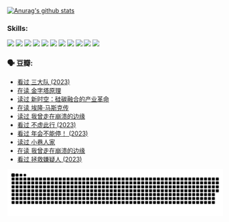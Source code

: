 
[![Anurag's github stats](https://github-readme-stats.vercel.app/api?username=w940853815)](https://github.com/anuraghazra/github-readme-stats)

### Skills:

<code><img height="32" src="https://cdn.jsdelivr.net/npm/simple-icons@v5/icons/python.svg"></code>
<code><img height="32" src="https://cdn.jsdelivr.net/npm/simple-icons@v5/icons/javascript.svg"></code>
<code><img height="32" src="https://cdn.jsdelivr.net/npm/simple-icons@v5/icons/django.svg"></code>
<code><img height="32" src="https://cdn.jsdelivr.net/npm/simple-icons@v5/icons/flask.svg"></code>
<code><img height="32" src="https://cdn.jsdelivr.net/npm/simple-icons@v5/icons/vuetify.svg"></code>
<code><img height="32" src="https://cdn.jsdelivr.net/npm/simple-icons@v5/icons/git.svg"></code>
<code><img height="32" src="https://cdn.jsdelivr.net/npm/simple-icons@v5/icons/docker.svg"></code>
<code><img height="32" src="https://cdn.jsdelivr.net/npm/simple-icons@v5/icons/postgresql.svg"></code>
<code><img height="32" src="https://cdn.jsdelivr.net/npm/simple-icons@v5/icons/elasticsearch.svg"></code>
<code><img height="32" src="https://cdn.jsdelivr.net/npm/simple-icons@v5/icons/macos.svg"></code>
<code><img height="32" src="https://cdn.jsdelivr.net/npm/simple-icons@v5/icons/linux.svg"></code>

### 🗣 豆瓣:

<!-- DOUBAN-ACTIVITIES:START -->
- [看过 三大队‎ (2023)](https://www.douban.com/people/136069238/status/4510323325/?_i=07819172)
- [在读 金字塔原理](https://www.douban.com/people/136069238/status/4507497587/?_i=07819172)
- [读过 新时空：硅碳融合的产业革命](https://www.douban.com/people/136069238/status/4506659177/?_i=07819172)
- [在读 埃隆·马斯克传](https://www.douban.com/people/136069238/status/4500417190/?_i=07819172)
- [读过 我曾走在崩溃的边缘](https://www.douban.com/people/136069238/status/4500416754/?_i=07819172)
- [看过 不虚此行‎ (2023)](https://www.douban.com/people/136069238/status/4499973052/?_i=07819172)
- [看过 年会不能停！‎ (2023)](https://www.douban.com/people/136069238/status/4498582002/?_i=07819172)
- [读过 小巷人家](https://www.douban.com/people/136069238/status/4489290935/?_i=07819172)
- [在读 我曾走在崩溃的边缘](https://www.douban.com/people/136069238/status/4489290559/?_i=07819172)
- [看过 拯救嫌疑人‎ (2023)](https://www.douban.com/people/136069238/status/4477421513/?_i=07819172)
<!-- DOUBAN-ACTIVITIES:END -->


![Snake animation](https://raw.githubusercontent.com/w940853815/w940853815/output/github-contribution-grid-snake.svg)

<!--
**w940853815/w940853815** is a ✨ _special_ ✨ repository because its `README.md` (this file) appears on your GitHub profile.

Here are some ideas to get you started:

- 🔭 I’m currently working on ...
- 🌱 I’m currently learning ...
- 👯 I’m looking to collaborate on ...
- 🤔 I’m looking for help with ...
- 💬 Ask me about ...
- 📫 How to reach me: ...
- 😄 Pronouns: ...
- ⚡ Fun fact: ...
-->
